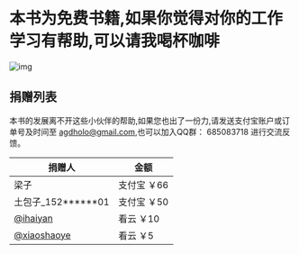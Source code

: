 # 本书为免费书籍,如果你觉得对你的工作学习有帮助,可以请我喝杯咖啡

![img](https://box.kancloud.cn/d2f71a0b21cfbef00484bab14fe0afab_990x1502.jpg)

## 捐赠列表

本书的发展离不开这些小伙伴的帮助,如果您也出了一份力,请发送支付宝账户或订单号及时间至 agdholo@gmail.com,也可以加入QQ群： 685083718 进行交流反馈。

捐赠人 | 金额
------------ | -------------
梁子 | 支付宝 ￥66
土包子_152******01 | 支付宝 ￥50
[@ihaiyan](https://www.kancloud.cn/@ihaiyan) | 看云 ￥10
[@xiaoshaoye](https://www.kancloud.cn/@xiaoshaoye) | 看云 ￥5